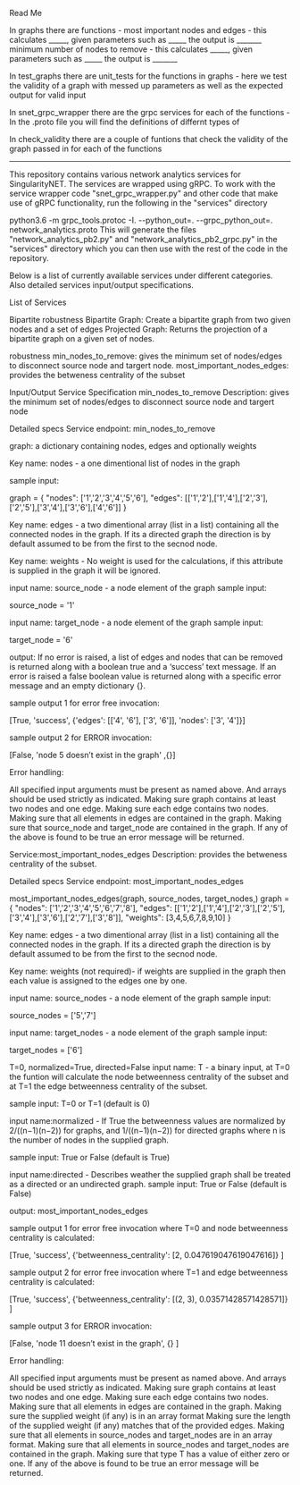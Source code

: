 Read Me

In graphs there are functions - 
	most important nodes and edges - this calculates _____, given parameters such as _____ the output is _______
	minimum number of nodes to remove - this calculates _____, given parameters such as _____ the output is _______

In test_graphs there are unit_tests for the functions in graphs - here we test the validity of a graph with messed up parameters as well as the expected output for valid input

In snet_grpc_wrapper there are the grpc services for each of the functions - 
In the .proto file you will find the definitions of differnt types of 

In check_validity there are a couple of funtions that check the validity of the graph passed in for each of the functions



--------------------------------------------------------------------------------------------------------------------------------------------------

This repository contains various network analytics services for SingularityNET. The services are wrapped using gRPC. To work with the service wrapper code "snet_grpc_wrapper.py" and other code that make use of gRPC functionality, run the following in the "services" directory

python3.6 -m grpc_tools.protoc -I. --python_out=. --grpc_python_out=. network_analytics.proto
This will generate the files "network_analytics_pb2.py" and "network_analytics_pb2_grpc.py" in the "services" directory which you can then use with the rest of the code in the repository.

Below is a list of currently available services under different categories. Also detailed services input/output specifications.

List of Services

Bipartite robustness
Bipartite Graph: Create a bipartite graph from two given nodes and a set of edges
Projected Graph: Returns the projection of a bipartite graph on a given set of nodes.

robustness
min_nodes_to_remove: gives the minimum set of nodes/edges to disconnect source node and targert node.
most_important_nodes_edges: provides the betweness centrality of the subset

Input/Output Service Specification
min_nodes_to_remove
Description: gives the minimum set of nodes/edges to disconnect source node and targert node

 Detailed specs
Service endpoint: min_nodes_to_remove

graph: a dictionary containing nodes, edges and optionally weights

Key name: nodes - a one dimentional list of nodes in the graph

sample input:

graph = {
		"nodes": ['1','2','3','4','5','6'],
		"edges": [['1','2'],['1','4'],['2','3'],['2','5'],['3','4'],['3','6'],['4','6']]
		}

Key name: edges - a two dimentional array (list in a list) containing all the connected nodes in the graph. If its a directed graph the direction is by default assumed to be from the first to the secnod node.

Key name: weights - No weight is used for the calculations, if this attribute is supplied in the graph it will be ignored. 

input name: source_node - a node element of the graph 
sample input:

source_node = '1'

input name: target_node - a node element of the graph 
sample input: 

target_node = '6'


output: If no error is raised, a list of edges and nodes that can be removed is returned along with a boolean true and a ‘success’ text message. If an error is raised a false boolean value is returned along with a specific error message and an empty dictionary {}.

sample output 1 for error free invocation:

[True,
'success',
{'edges': [['4', '6'], ['3', '6']],
'nodes': ['3', '4']}]

sample output 2 for ERROR invocation:

[False, 
'node 5 doesn’t exist in the graph'
,{}]

Error handling:

All specified input arguments must be present as named above. And arrays should be used strictly as indicated.
Making sure graph contains at least two nodes and one edge.
Making sure each edge contains two nodes.
Making sure that all elements in edges are contained in the graph.
Making sure that source_node and target_node are contained in the graph.
If any of the above is found to be true an error message will be returned.

Service:most_important_nodes_edges
Description: provides the betweness centrality of the subset.

 Detailed specs
Service endpoint: most_important_nodes_edges

most_important_nodes_edges(graph, source_nodes, target_nodes,)
graph = {
    "nodes": ['1','2','3','4','5','6','7','8'],
    "edges": [['1','2'],['1','4'],['2','3'],['2','5'],['3','4'],['3','6'],['2','7'],['3','8']],
    "weights": [3,4,5,6,7,8,9,10]
}
 
Key name: edges - a two dimentional array (list in a list) containing all the connected nodes in the graph. If its a directed graph the direction is by default assumed to be from the first to the secnod node.

Key name: weights (not required)- if weights are supplied in the graph then each value is assigned to the edges one by one.

input name: source_nodes - a node element of the graph 
sample input:

source_nodes = ['5','7']


input name: target_nodes - a node element of the graph 
sample input: 

target_nodes = ['6']		

 T=0, normalized=True, directed=False
input name: T - a binary input, at T=0 the funtion will calculate the node betweenness centrality of the subset and at T=1 the edge betweenness centrality of the subset.

sample input: T=0 or T=1 (default is 0)


input name:normalized -  If True the betweenness values are normalized by 2/((n−1)(n−2)) for graphs, and 1/((n−1)(n−2)) for directed graphs where n is the number of nodes in the supplied graph.	

sample input: True or False (default is True)

input name:directed - Describes weather the supplied graph shall be treated as a directed or an undirected graph.
sample input: True or False (default is False)


output: most_important_nodes_edges

sample output 1 for error free invocation where T=0 and node betweenness centrality is calculated:

[True,
'success',
{'betweenness_centrality': [2, 0.047619047619047616]}
]

sample output 2 for error free invocation where T=1 and edge betweenness centrality is calculated:

[True,
 'success',
 {'betweenness_centrality': [(2, 3), 0.03571428571428571]}
]

sample output 3 for ERROR invocation:

[False, 
'node 11 doesn’t exist in the graph',
{}
]

Error handling:

All specified input arguments must be present as named above. And arrays should be used strictly as indicated.
Making sure graph contains at least two nodes and one edge.
Making sure each edge contains two nodes.
Making sure that all elements in edges are contained in the graph.
Making sure the supplied weight (if any) is in an array format 
Making sure the length of the supplied weight (if any) matches that of the provided edges.
Making sure that all elements in source_nodes and target_nodes are in an array format.
Making sure that all elements in source_nodes and target_nodes are contained in the graph.
Making sure that type T has a value of either zero or one.
If any of the above is found to be true an error message will be returned.